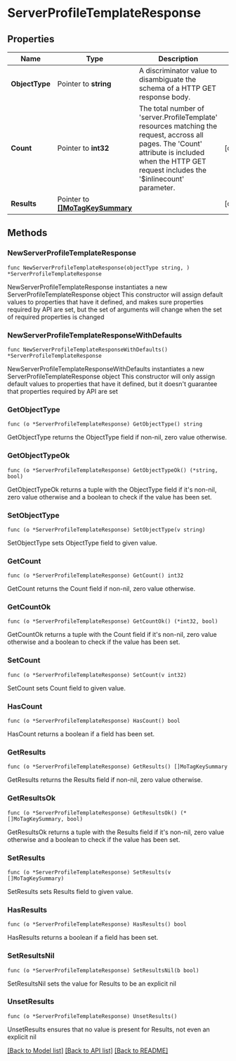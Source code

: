 # ServerProfileTemplateResponse

## Properties

Name | Type | Description | Notes
------------ | ------------- | ------------- | -------------
**ObjectType** | Pointer to **string** | A discriminator value to disambiguate the schema of a HTTP GET response body. | 
**Count** | Pointer to **int32** | The total number of &#39;server.ProfileTemplate&#39; resources matching the request, accross all pages. The &#39;Count&#39; attribute is included when the HTTP GET request includes the &#39;$inlinecount&#39; parameter. | [optional] 
**Results** | Pointer to [**[]MoTagKeySummary**](MoTagKeySummary.md) |  | [optional] 

## Methods

### NewServerProfileTemplateResponse

`func NewServerProfileTemplateResponse(objectType string, ) *ServerProfileTemplateResponse`

NewServerProfileTemplateResponse instantiates a new ServerProfileTemplateResponse object
This constructor will assign default values to properties that have it defined,
and makes sure properties required by API are set, but the set of arguments
will change when the set of required properties is changed

### NewServerProfileTemplateResponseWithDefaults

`func NewServerProfileTemplateResponseWithDefaults() *ServerProfileTemplateResponse`

NewServerProfileTemplateResponseWithDefaults instantiates a new ServerProfileTemplateResponse object
This constructor will only assign default values to properties that have it defined,
but it doesn't guarantee that properties required by API are set

### GetObjectType

`func (o *ServerProfileTemplateResponse) GetObjectType() string`

GetObjectType returns the ObjectType field if non-nil, zero value otherwise.

### GetObjectTypeOk

`func (o *ServerProfileTemplateResponse) GetObjectTypeOk() (*string, bool)`

GetObjectTypeOk returns a tuple with the ObjectType field if it's non-nil, zero value otherwise
and a boolean to check if the value has been set.

### SetObjectType

`func (o *ServerProfileTemplateResponse) SetObjectType(v string)`

SetObjectType sets ObjectType field to given value.


### GetCount

`func (o *ServerProfileTemplateResponse) GetCount() int32`

GetCount returns the Count field if non-nil, zero value otherwise.

### GetCountOk

`func (o *ServerProfileTemplateResponse) GetCountOk() (*int32, bool)`

GetCountOk returns a tuple with the Count field if it's non-nil, zero value otherwise
and a boolean to check if the value has been set.

### SetCount

`func (o *ServerProfileTemplateResponse) SetCount(v int32)`

SetCount sets Count field to given value.

### HasCount

`func (o *ServerProfileTemplateResponse) HasCount() bool`

HasCount returns a boolean if a field has been set.

### GetResults

`func (o *ServerProfileTemplateResponse) GetResults() []MoTagKeySummary`

GetResults returns the Results field if non-nil, zero value otherwise.

### GetResultsOk

`func (o *ServerProfileTemplateResponse) GetResultsOk() (*[]MoTagKeySummary, bool)`

GetResultsOk returns a tuple with the Results field if it's non-nil, zero value otherwise
and a boolean to check if the value has been set.

### SetResults

`func (o *ServerProfileTemplateResponse) SetResults(v []MoTagKeySummary)`

SetResults sets Results field to given value.

### HasResults

`func (o *ServerProfileTemplateResponse) HasResults() bool`

HasResults returns a boolean if a field has been set.

### SetResultsNil

`func (o *ServerProfileTemplateResponse) SetResultsNil(b bool)`

 SetResultsNil sets the value for Results to be an explicit nil

### UnsetResults
`func (o *ServerProfileTemplateResponse) UnsetResults()`

UnsetResults ensures that no value is present for Results, not even an explicit nil

[[Back to Model list]](../README.md#documentation-for-models) [[Back to API list]](../README.md#documentation-for-api-endpoints) [[Back to README]](../README.md)



